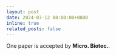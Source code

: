 ```yaml
---
layout: post
date: 2024-07-12 08:00:00+0800
inline: true
related_posts: false
---
```


One paper is accepted by **Micro. Biotec.**.
